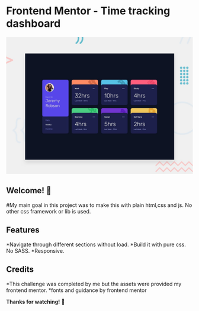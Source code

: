 # Frontend Mentor - Time tracking dashboard

![Design preview for the Time tracking dashboard coding challenge](./design/desktop-preview.jpg)

## Welcome! 👋

#My main goal in this project was to make this with plain html,css and js. No other css framework or lib is used.

## Features

*Navigate through different sections without load.
*Build it with pure css. No SASS.
*Responsive.

## Credits

*This challenge was completed by me but the assets were provided my frontend mentor.
*fonts and guidance by frontend mentor


**Thanks for watching!** 🚀
